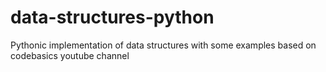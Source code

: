 # data-structures-python
Pythonic implementation of data structures with some examples based on codebasics youtube channel
